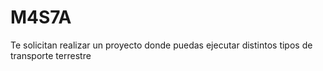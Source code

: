 # M4S7A
Te solicitan realizar un proyecto donde puedas ejecutar distintos tipos de transporte terrestre
